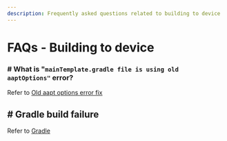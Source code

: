 ```yaml
---
description: Frequently asked questions related to building to device
---
```


# FAQs - Building to device

### #  What is "`mainTemplate.gradle file is using old aaptOptions"` error?

Refer to [Old aapt options error fix](old-aaptoptions-error-fix.md)



## # Gradle build failure

Refer to [Gradle](gradle.md)

